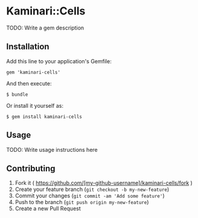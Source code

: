 # Kaminari::Cells

TODO: Write a gem description

## Installation

Add this line to your application's Gemfile:

    gem 'kaminari-cells'

And then execute:

    $ bundle

Or install it yourself as:

    $ gem install kaminari-cells

## Usage

TODO: Write usage instructions here

## Contributing

1. Fork it ( https://github.com/[my-github-username]/kaminari-cells/fork )
2. Create your feature branch (`git checkout -b my-new-feature`)
3. Commit your changes (`git commit -am 'Add some feature'`)
4. Push to the branch (`git push origin my-new-feature`)
5. Create a new Pull Request

